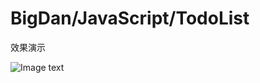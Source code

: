 # BigDan/JavaScript/TodoList
效果演示

![Image text](https://github.com/BigDannnnn/img-folder/blob/master/44.png)
